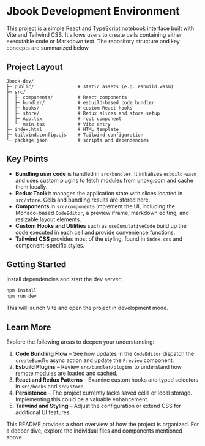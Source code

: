 # Jbook Development Environment

This project is a simple React and TypeScript notebook interface built with Vite and Tailwind CSS. It allows users to create cells containing either executable code or Markdown text. The repository structure and key concepts are summarized below.

## Project Layout

```
Jbook-dev/
├─ public/                # static assets (e.g. esbuild.wasm)
├─ src/
│  ├─ components/         # React components
│  ├─ bundler/            # esbuild-based code bundler
│  ├─ hooks/              # custom React hooks
│  ├─ store/              # Redux slices and store setup
│  ├─ App.tsx             # root component
│  └─ main.tsx            # Vite entry
├─ index.html             # HTML template
├─ tailwind.config.cjs    # Tailwind configuration
└─ package.json           # scripts and dependencies
```

## Key Points

- **Bundling user code** is handled in `src/bundler`. It initializes `esbuild-wasm` and uses custom plugins to fetch modules from unpkg.com and cache them locally.
- **Redux Toolkit** manages the application state with slices located in `src/store`. Cells and bundling results are stored here.
- **Components** in `src/components` implement the UI, including the Monaco-based `CodeEditor`, a preview iframe, markdown editing, and resizable layout elements.
- **Custom Hooks and Utilities** such as `useCumulativeCode` build up the code executed in each cell and provide convenience functions.
- **Tailwind CSS** provides most of the styling, found in `index.css` and component-specific styles.

## Getting Started

Install dependencies and start the dev server:

```bash
npm install
npm run dev
```

This will launch Vite and open the project in development mode.

## Learn More

Explore the following areas to deepen your understanding:

1. **Code Bundling Flow** – See how updates in the `CodeEditor` dispatch the `createBundle` async action and update the `Preview` component.
2. **Esbuild Plugins** – Review `src/bundler/plugins` to understand how remote modules are loaded and cached.
3. **React and Redux Patterns** – Examine custom hooks and typed selectors in `src/hooks` and `src/store`.
4. **Persistence** – The project currently lacks saved cells or local storage. Implementing this could be a valuable enhancement.
5. **Tailwind and Styling** – Adjust the configuration or extend CSS for additional UI features.

This README provides a short overview of how the project is organized. For a deeper dive, explore the individual files and components mentioned above.
